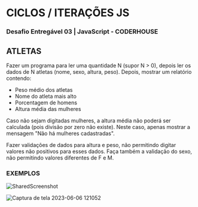 # CICLOS / ITERAÇÕES JS

### Desafio Entregável 03 | JavaScript - CODERHOUSE

## ATLETAS

Fazer um programa para ler uma quantidade N (supor N > 0), depois ler os dados de N atletas (nome,
sexo, altura, peso). Depois, mostrar um relatório contendo:

- Peso médio dos atletas
- Nome do atleta mais alto
- Porcentagem de homens
- Altura média das mulheres

Caso não sejam digitadas mulheres, a altura média não poderá ser calculada (pois divisão por zero não
existe). Neste caso, apenas mostrar a mensagem "Não há mulheres cadastradas".

Fazer validações de dados para altura e peso, não permitindo digitar valores não positivos para esses
dados. Faça também a validação do sexo, não permitindo valores diferentes de F e M.

### EXEMPLOS

![SharedScreenshot](https://github.com/joaovictorcmd/entregavel-3-js/assets/107885917/560462bb-36ba-4cd0-94c9-a34ad0fcbb85)

![Captura de tela 2023-06-06 121052](https://github.com/joaovictorcmd/entregavel-3-js/assets/107885917/e5e6e278-119e-43b8-84ac-6330a8a52412)

